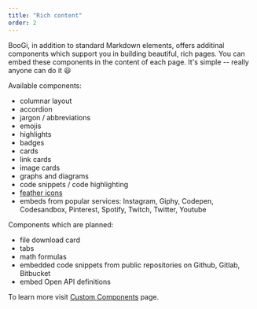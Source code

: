 ```yaml
---
title: "Rich content"
order: 2
---
```


BooGi, in addition to standard Markdown elements, offers additinal components
which support you in building beautiful, rich pages. You can embed these
components in the content of each page. It's simple -- really anyone can do it :smiley:

Available components:
- columnar layout
- accordion
- jargon / abbreviations
- emojis
- highlights
- badges
- cards
- link cards
- image cards
- graphs and diagrams
- code snippets / code highlighting
- [feather icons](https://feathericons.com/)
- embeds from popular services: Instagram, Giphy, Codepen,
  Codesandbox, Pinterest, Spotify, Twitch, Twitter, Youtube

Components which are planned:
- file download card
- tabs
- math formulas
- embedded code snippets from public repositories on Github, Gitlab, Bitbucket
- embed Open API definitions

To learn more visit [Custom Components](/rich_content/custom_components) page.